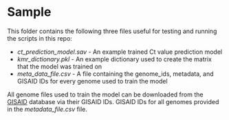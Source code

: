 # Sample
This folder contains the following three files useful for testing and running the scripts in this repo:

* *ct_prediction_model.sav* - An example trained Ct value prediction model
* *kmr_dictionary.pkl* - An example dictionary used to create the matrix that the model was trained on
* *meta_data_file.csv* - A file containing the genome_ids, metadata, and GISAID IDs for every genome used to train the model

All genome files used to train the model can be downloaded from the [GISAID](https://gisaid.org/) database via their GISAID IDs. GISAID IDs for all genomes provided in the *metadata_file.csv* file.
